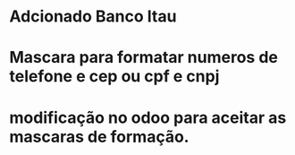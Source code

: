# Adcionado Banco Itau
# Mascara para formatar numeros de telefone e cep ou cpf e cnpj
# modificação no odoo para aceitar as mascaras de formação.
